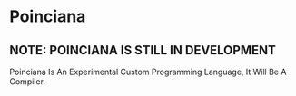 # Poinciana
## NOTE: POINCIANA IS STILL IN DEVELOPMENT
Poinciana Is An Experimental Custom Programming Language, It Will Be A Compiler.
